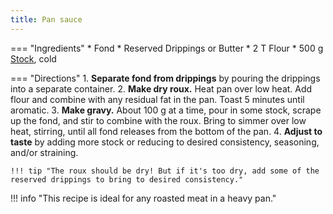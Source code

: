 ```yaml
---
title: Pan sauce
---
```

=== "Ingredients"
    * Fond
    * Reserved Drippings or Butter
    * 2 T Flour
    * 500 g [Stock](../../soups/stocks/meat-stock.md), cold

=== "Directions"
    1. **Separate fond from drippings** by pouring the drippings into a separate container.
    2. **Make dry roux.** Heat pan over low heat. Add flour and combine with any residual fat in the pan. Toast 5 minutes until aromatic.
    3. **Make gravy.** About 100 g at a time, pour in some stock, scrape up the fond, and stir to combine with the roux. Bring to simmer over low heat, stirring, until all fond releases from the bottom of the pan.
    4. **Adjust to taste** by adding more stock or reducing to desired consistency, seasoning, and/or straining.

    !!! tip "The roux should be dry! But if it's too dry, add some of the reserved drippings to bring to desired consistency."

!!! info "This recipe is ideal for any roasted meat in a heavy pan."

[^foodwishes]:
    Mitzewich, John. ["Roast Chicken Pan Gravy - Getting to the “Bottom” of Flavor."](https://foodwishes.blogspot.com/2007/04/roast-chicken-pan-gravy-getting-to.html) _Food Wishes._ 3 April 2007.
